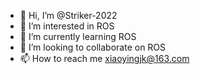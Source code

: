 - 👋 Hi, I’m @Striker-2022
- 👀 I’m interested in ROS
- 🌱 I’m currently learning ROS
- 💞️ I’m looking to collaborate on ROS
- 📫 How to reach me xiaoyingjk@163.com

<!---
Striker-2022/Striker-2022 is a ✨ special ✨ repository because its `README.md` (this file) appears on your GitHub profile.
You can click the Preview link to take a look at your changes.
--->

